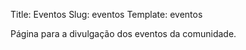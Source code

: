 Title: Eventos
Slug: eventos
Template: eventos

Página para a divulgação dos eventos da comunidade.
